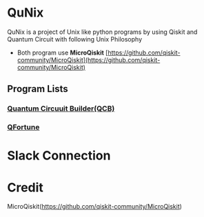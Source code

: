 # QuNix
QuNix is a project of Unix like python programs by using Qiskit and Quantum Circuit with following Unix Philosophy

- Both program use **MicroQiskit** [https://github.com/qiskit-community/MicroQiskit](https://github.com/qiskit-community/MicroQiskit)

## Program Lists

### [Quantum Circuuit Builder(QCB)]("qcb/README")

### [QFortune]("qfortune/README")

# Slack Connection

# Credit

MicroQiskit(https://github.com/qiskit-community/MicroQiskit)
